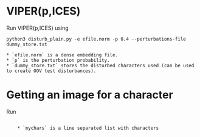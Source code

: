 # VIPER(p,ICES)

Run VIPER(p,ICES) using

```python3 disturb_plain.py -e efile.norm -p 0.4 --perturbations-file dummy_store.txt```

    * `efile.norm` is a dense embedding file. 
    * `p` is the perturbation probability. 
    * `dummy_store.txt` stores the disturbed characters used (can be used to create OOV test disturbances).

# Getting an image for a character

Run

```python3 mydraw_individual.py < mychars

    * `mychars` is a line separated list with characters

 
